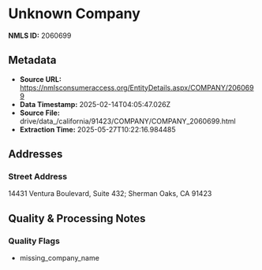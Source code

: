 # Unknown Company

**NMLS ID:** 2060699

## Metadata
- **Source URL:** https://nmlsconsumeraccess.org/EntityDetails.aspx/COMPANY/2060699
- **Data Timestamp:** 2025-02-14T04:05:47.026Z
- **Source File:** drive/data_/california/91423/COMPANY/COMPANY_2060699.html
- **Extraction Time:** 2025-05-27T10:22:16.984485

## Addresses
### Street Address
14431 Ventura Boulevard, Suite 432; Sherman Oaks, CA 91423

## Quality & Processing Notes
### Quality Flags
- missing_company_name
